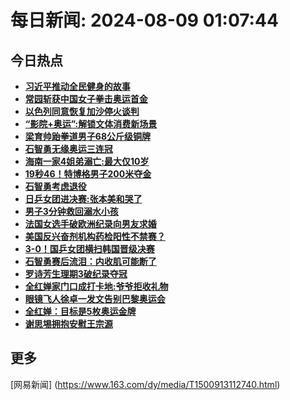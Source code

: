 
# 每日新闻: 2024-08-09 01:07:44
## 今日热点

- **[习近平推动全民健身的故事](https://www.163.com/search?keyword=%E4%B9%A0%E8%BF%91%E5%B9%B3%E6%8E%A8%E5%8A%A8%E5%85%A8%E6%B0%91%E5%81%A5%E8%BA%AB%E7%9A%84%E6%95%85%E4%BA%8B)**
- **[常园斩获中国女子拳击奥运首金](https://www.163.com/search?keyword=%E5%B8%B8%E5%9B%AD%E6%96%A9%E8%8E%B7%E4%B8%AD%E5%9B%BD%E5%A5%B3%E5%AD%90%E6%8B%B3%E5%87%BB%E5%A5%A5%E8%BF%90%E9%A6%96%E9%87%91)**
- **[以色列同意恢复加沙停火谈判](https://www.163.com/search?keyword=%E4%BB%A5%E8%89%B2%E5%88%97%E5%90%8C%E6%84%8F%E6%81%A2%E5%A4%8D%E5%8A%A0%E6%B2%99%E5%81%9C%E7%81%AB%E8%B0%88%E5%88%A4)**
- **[“影院+奥运”:解锁文体消费新场景](https://www.163.com/search?keyword=%E2%80%9C%E5%BD%B1%E9%99%A2%2B%E5%A5%A5%E8%BF%90%E2%80%9D+%E8%A7%A3%E9%94%81%E6%96%87%E4%BD%93%E6%B6%88%E8%B4%B9%E6%96%B0%E5%9C%BA%E6%99%AF)**
- **[梁育帅跆拳道男子68公斤级铜牌](https://www.163.com/search?keyword=%E6%A2%81%E8%82%B2%E5%B8%85%E8%B7%86%E6%8B%B3%E9%81%93%E7%94%B7%E5%AD%9068%E5%85%AC%E6%96%A4%E7%BA%A7%E9%93%9C%E7%89%8C)**
- **[石智勇无缘奥运三连冠](https://www.163.com/search?keyword=%E7%9F%B3%E6%99%BA%E5%8B%87%E6%97%A0%E7%BC%98%E5%A5%A5%E8%BF%90%E4%B8%89%E8%BF%9E%E5%86%A0)**
- **[海南一家4姐弟溺亡:最大仅10岁](https://www.163.com/search?keyword=%E6%B5%B7%E5%8D%97%E4%B8%80%E5%AE%B64%E5%A7%90%E5%BC%9F%E6%BA%BA%E4%BA%A1+%E6%9C%80%E5%A4%A7%E4%BB%8510%E5%B2%81)**
- **[19秒46！特博格男子200米夺金](https://www.163.com/search?keyword=19%E7%A7%9246%EF%BC%81%E7%89%B9%E5%8D%9A%E6%A0%BC%E7%94%B7%E5%AD%90200%E7%B1%B3%E5%A4%BA%E9%87%91)**
- **[石智勇考虑退役](https://www.163.com/search?keyword=%E7%9F%B3%E6%99%BA%E5%8B%87%E8%80%83%E8%99%91%E9%80%80%E5%BD%B9)**
- **[日乒女团进决赛:张本美和哭了](https://www.163.com/search?keyword=%E6%97%A5%E4%B9%92%E5%A5%B3%E5%9B%A2%E8%BF%9B%E5%86%B3%E8%B5%9B+%E5%BC%A0%E6%9C%AC%E7%BE%8E%E5%92%8C%E5%93%AD%E4%BA%86)**
- **[男子3分钟救回溺水小孩](https://www.163.com/search?keyword=%E7%94%B7%E5%AD%903%E5%88%86%E9%92%9F%E6%95%91%E5%9B%9E%E6%BA%BA%E6%B0%B4%E5%B0%8F%E5%AD%A9)**
- **[法国女选手破欧洲纪录向男友求婚](https://www.163.com/search?keyword=%E6%B3%95%E5%9B%BD%E5%A5%B3%E9%80%89%E6%89%8B%E7%A0%B4%E6%AC%A7%E6%B4%B2%E7%BA%AA%E5%BD%95%E5%90%91%E7%94%B7%E5%8F%8B%E6%B1%82%E5%A9%9A)**
- **[美国反兴奋剂机构药检阳性不禁赛？](https://www.163.com/search?keyword=%E7%BE%8E%E5%9B%BD%E5%8F%8D%E5%85%B4%E5%A5%8B%E5%89%82%E6%9C%BA%E6%9E%84%E8%8D%AF%E6%A3%80%E9%98%B3%E6%80%A7%E4%B8%8D%E7%A6%81%E8%B5%9B%EF%BC%9F)**
- **[3-0！国乒女团横扫韩国晋级决赛](https://www.163.com/search?keyword=3-0%EF%BC%81%E5%9B%BD%E4%B9%92%E5%A5%B3%E5%9B%A2%E6%A8%AA%E6%89%AB%E9%9F%A9%E5%9B%BD%E6%99%8B%E7%BA%A7%E5%86%B3%E8%B5%9B)**
- **[石智勇赛后流泪：内收肌可能断了](https://www.163.com/search?keyword=%E7%9F%B3%E6%99%BA%E5%8B%87%E8%B5%9B%E5%90%8E%E6%B5%81%E6%B3%AA%EF%BC%9A%E5%86%85%E6%94%B6%E8%82%8C%E5%8F%AF%E8%83%BD%E6%96%AD%E4%BA%86)**
- **[罗诗芳生理期3破纪录夺冠](https://www.163.com/search?keyword=%E7%BD%97%E8%AF%97%E8%8A%B3%E7%94%9F%E7%90%86%E6%9C%9F3%E7%A0%B4%E7%BA%AA%E5%BD%95%E5%A4%BA%E5%86%A0)**
- **[全红婵家门口成打卡地:爷爷拒收礼物](https://www.163.com/search?keyword=%E5%85%A8%E7%BA%A2%E5%A9%B5%E5%AE%B6%E9%97%A8%E5%8F%A3%E6%88%90%E6%89%93%E5%8D%A1%E5%9C%B0+%E7%88%B7%E7%88%B7%E6%8B%92%E6%94%B6%E7%A4%BC%E7%89%A9)**
- **[眼镜飞人徐卓一发文告别巴黎奥运会](https://www.163.com/search?keyword=%E7%9C%BC%E9%95%9C%E9%A3%9E%E4%BA%BA%E5%BE%90%E5%8D%93%E4%B8%80%E5%8F%91%E6%96%87%E5%91%8A%E5%88%AB%E5%B7%B4%E9%BB%8E%E5%A5%A5%E8%BF%90%E4%BC%9A)**
- **[全红婵：目标是5枚奥运金牌](https://www.163.com/search?keyword=%E5%85%A8%E7%BA%A2%E5%A9%B5%EF%BC%9A%E7%9B%AE%E6%A0%87%E6%98%AF5%E6%9E%9A%E5%A5%A5%E8%BF%90%E9%87%91%E7%89%8C)**
- **[谢思埸拥抱安慰王宗源](https://www.163.com/search?keyword=%E8%B0%A2%E6%80%9D%E5%9F%B8%E6%8B%A5%E6%8A%B1%E5%AE%89%E6%85%B0%E7%8E%8B%E5%AE%97%E6%BA%90)**

## 更多
[网易新闻] (https://www.163.com/dy/media/T1500913112740.html)
